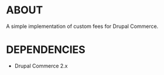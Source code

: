 ABOUT
=====

A simple implementation of custom fees for Drupal Commerce.

DEPENDENCIES
============

- Drupal Commerce 2.x
